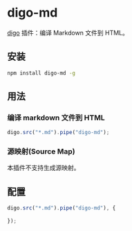﻿# digo-md
[digo](https://github.com/digojs/digo) 插件：编译 Markdown 文件到 HTML。

## 安装
```bash
npm install digo-md -g
```

## 用法
### 编译 markdown 文件到 HTML
```js
digo.src("*.md").pipe("digo-md");
```

### 源映射(Source Map)
本插件不支持生成源映射。

## 配置
```js
digo.src("*.md").pipe("digo-md"), {
    
});
```

> [1]: 插件内部已重设了此配置的默认值。
